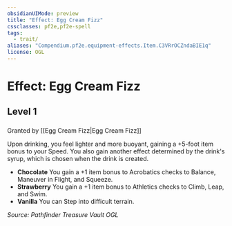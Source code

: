 ```yaml
---
obsidianUIMode: preview
title: "Effect: Egg Cream Fizz"
cssclasses: pf2e,pf2e-spell
tags:
  - trait/
aliases: "Compendium.pf2e.equipment-effects.Item.C3VRrOCZndaBIE1q"
license: OGL
---
```

# Effect: Egg Cream Fizz
## Level 1
### 






Granted by [[Egg Cream Fizz|Egg Cream Fizz]]

Upon drinking, you feel lighter and more buoyant, gaining a +5-foot item bonus to your Speed. You also gain another effect determined by the drink's syrup, which is chosen when the drink is created.

*   **Chocolate** You gain a +1 item bonus to Acrobatics checks to Balance, Maneuver in Flight, and Squeeze.
*   **Strawberry** You gain a +1 item bonus to Athletics checks to Climb, Leap, and Swim.
*   **Vanilla** You can Step into difficult terrain.

*Source: Pathfinder Treasure Vault*
*OGL*